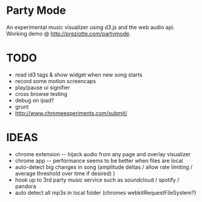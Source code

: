 Party Mode
==========
An experimental music visualizer using d3.js and the web audio api.  Working demo @ http://preziotte.com/partymode.

TODO
====
- read id3 tags & show widget when new song starts
- record some motion screencaps
- play/pause ui signifier
- cross browse testing
- debug on ipad?
- grunt
- http://www.chromeexperiments.com/submit/

IDEAS
=====
- chrome extension -- hijack audio from any page and overlay visualizer
- chrome app -- performance seems to be better when files are local
- auto-detect big changes in song (amplitude deltas / allow rate limiting / average threshold over time if desired) )
- hook up to 3rd party music service such as soundcloud / spotify / pandora
- auto detect all mp3s in local folder (chromes webkitRequestFileSystem?)